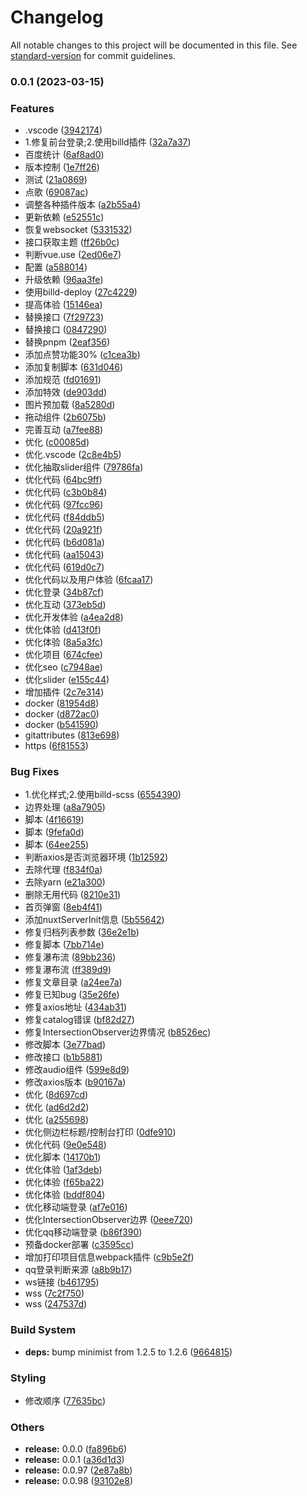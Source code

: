 # Changelog

All notable changes to this project will be documented in this file. See [standard-version](https://github.com/conventional-changelog/standard-version) for commit guidelines.

### 0.0.1 (2023-03-15)


### Features

* .vscode ([3942174](https://github.com/galaxy-s10/nuxt-blog-client/commit/3942174ec74e5e2a305790a11bdc6153bb170f0f))
* 1.修复前台登录;2.使用billd插件 ([32a7a37](https://github.com/galaxy-s10/nuxt-blog-client/commit/32a7a3771313d858d33d9bdcc54693c1d1a6bd84))
* 百度统计 ([6af8ad0](https://github.com/galaxy-s10/nuxt-blog-client/commit/6af8ad068c8fbe82b1d92b18bbad5a7289ca8101))
* 版本控制 ([1e7ff26](https://github.com/galaxy-s10/nuxt-blog-client/commit/1e7ff26991d57bff61784785b3e17efa67479544))
* 测试 ([21a0869](https://github.com/galaxy-s10/nuxt-blog-client/commit/21a0869cfee972124a5ab9bbcc2a777291458444))
* 点歌 ([69087ac](https://github.com/galaxy-s10/nuxt-blog-client/commit/69087ac70a7ef17a312ec1d1520a0246a72e8fbe))
* 调整各种插件版本 ([a2b55a4](https://github.com/galaxy-s10/nuxt-blog-client/commit/a2b55a429db41894b5d210ea402c5bc949f4188a))
* 更新依赖 ([e52551c](https://github.com/galaxy-s10/nuxt-blog-client/commit/e52551cec3b6b04772bb1ab25a96413c90b3123f))
* 恢复websocket ([5331532](https://github.com/galaxy-s10/nuxt-blog-client/commit/53315324214c5b2a9b6f3ae392babe5812af6c4f))
* 接口获取主题 ([ff26b0c](https://github.com/galaxy-s10/nuxt-blog-client/commit/ff26b0c3e4d9301d6de174572ca87e5941d23b7e))
* 判断vue.use ([2ed06e7](https://github.com/galaxy-s10/nuxt-blog-client/commit/2ed06e7915f584cd61ed94db17d1cca847ffd05b))
* 配置 ([a588014](https://github.com/galaxy-s10/nuxt-blog-client/commit/a58801474579c16265d31cdda6e14383c7e5c42b))
* 升级依赖 ([96aa3fe](https://github.com/galaxy-s10/nuxt-blog-client/commit/96aa3fe3ab23a27ad1553a964502ccaae1201473))
* 使用billd-deploy ([27c4229](https://github.com/galaxy-s10/nuxt-blog-client/commit/27c4229d19e0a6a6b785df6face5191d505fb294))
* 提高体验 ([15146ea](https://github.com/galaxy-s10/nuxt-blog-client/commit/15146eafc6754db6529a3c648780e191aefaca5a))
* 替换接口 ([7f29723](https://github.com/galaxy-s10/nuxt-blog-client/commit/7f29723c5dcc97efc5ba9c99d4bb4cad9dbefd3f))
* 替换接口 ([0847290](https://github.com/galaxy-s10/nuxt-blog-client/commit/0847290e0c394ff917acd7aa0fe7fe6cc6e78e22))
* 替换pnpm ([2eaf356](https://github.com/galaxy-s10/nuxt-blog-client/commit/2eaf3560bff4108ddf5d71eadf5693abf703a480))
* 添加点赞功能30% ([c1cea3b](https://github.com/galaxy-s10/nuxt-blog-client/commit/c1cea3bc194b78b83dd68b9393c47c2ee9034cbf))
* 添加复制脚本 ([631d046](https://github.com/galaxy-s10/nuxt-blog-client/commit/631d046a5aa2c4dceecd964a0d7fddba61ea5509))
* 添加规范 ([fd01691](https://github.com/galaxy-s10/nuxt-blog-client/commit/fd01691fd88c868070e4328f26e54fdba48cb970))
* 添加特效 ([de903dd](https://github.com/galaxy-s10/nuxt-blog-client/commit/de903ddd1433d20509f1499354fdf9f4e039ee7a))
* 图片预加载 ([8a5280d](https://github.com/galaxy-s10/nuxt-blog-client/commit/8a5280da6fc89529edc4dafd95bac11515c7fae2))
* 拖动组件 ([2b6075b](https://github.com/galaxy-s10/nuxt-blog-client/commit/2b6075b36cc028f774b58a23e29b75b9b47bd2f0))
* 完善互动 ([a7fee88](https://github.com/galaxy-s10/nuxt-blog-client/commit/a7fee88524444822399210fce78fba44da520766))
* 优化 ([c00085d](https://github.com/galaxy-s10/nuxt-blog-client/commit/c00085d932005b874f842cab7fcf74f681e7438a))
* 优化.vscode ([2c8e4b5](https://github.com/galaxy-s10/nuxt-blog-client/commit/2c8e4b5fef2a8126739f3698e23e3e1ed148099c))
* 优化抽取slider组件 ([79786fa](https://github.com/galaxy-s10/nuxt-blog-client/commit/79786fa228a6b877c3b90f690b2ca85a14c7eb5f))
* 优化代码 ([64bc9ff](https://github.com/galaxy-s10/nuxt-blog-client/commit/64bc9ff036b7b0f3b7d54774244f2fb1c4305e20))
* 优化代码 ([c3b0b84](https://github.com/galaxy-s10/nuxt-blog-client/commit/c3b0b84342febdfcf42d4a5a904fdbb3ba071c51))
* 优化代码 ([97fcc96](https://github.com/galaxy-s10/nuxt-blog-client/commit/97fcc9677430322bbe5f2517ee13c364fdfc6c7f))
* 优化代码 ([f84ddb5](https://github.com/galaxy-s10/nuxt-blog-client/commit/f84ddb5f4c81993b62ce9238d100069cdf6e99dd))
* 优化代码 ([20a921f](https://github.com/galaxy-s10/nuxt-blog-client/commit/20a921ffec018627902c347ab693bc751afc46ef))
* 优化代码 ([b6d081a](https://github.com/galaxy-s10/nuxt-blog-client/commit/b6d081a20b8296441bbb3bcdf73152efc38941bf))
* 优化代码 ([aa15043](https://github.com/galaxy-s10/nuxt-blog-client/commit/aa150439f37ced1d436e60ea8c2d841cdfa2b531))
* 优化代码 ([619d0c7](https://github.com/galaxy-s10/nuxt-blog-client/commit/619d0c7926ff04edca83c0c10977db94d87927b9))
* 优化代码以及用户体验 ([6fcaa17](https://github.com/galaxy-s10/nuxt-blog-client/commit/6fcaa1765540a4208f023f267e5ba1381ffda1c6))
* 优化登录 ([34b87cf](https://github.com/galaxy-s10/nuxt-blog-client/commit/34b87cf7e21fef04eaeaba60e44ae740eb9d2a77))
* 优化互动 ([373eb5d](https://github.com/galaxy-s10/nuxt-blog-client/commit/373eb5d9f0e96296017783c1f926e33fefb334e7))
* 优化开发体验 ([a4ea2d8](https://github.com/galaxy-s10/nuxt-blog-client/commit/a4ea2d898ca2695058e792dccea648351731f230))
* 优化体验 ([d413f0f](https://github.com/galaxy-s10/nuxt-blog-client/commit/d413f0f0fd169015f854cc3c339ab14255d1967e))
* 优化体验 ([8a5a3fc](https://github.com/galaxy-s10/nuxt-blog-client/commit/8a5a3fc8937d498af013375f5cfb352bc61b63ec))
* 优化项目 ([674cfee](https://github.com/galaxy-s10/nuxt-blog-client/commit/674cfeee4220806123d96011a00bb04e757250a5))
* 优化seo ([c7948ae](https://github.com/galaxy-s10/nuxt-blog-client/commit/c7948aec81d5726894f77afc953aecb8acaaa668))
* 优化slider ([e155c44](https://github.com/galaxy-s10/nuxt-blog-client/commit/e155c4453639a8dd38bb5e8e1f093852095e1c0f))
* 增加插件 ([2c7e314](https://github.com/galaxy-s10/nuxt-blog-client/commit/2c7e314dbbc1399f8f7027816e5e0b1c26fc7abd))
* docker ([81954d8](https://github.com/galaxy-s10/nuxt-blog-client/commit/81954d8f40bbca53a0807a4ce42a1b4d93cd354c))
* docker ([d872ac0](https://github.com/galaxy-s10/nuxt-blog-client/commit/d872ac0d0e4e7ea3a54d1dc9963291a4977d1984))
* docker ([b541590](https://github.com/galaxy-s10/nuxt-blog-client/commit/b541590eb323d5f319c403c8f47b08ac5951bdfb))
* gitattributes ([813e698](https://github.com/galaxy-s10/nuxt-blog-client/commit/813e69897a96972f3b035e27a8244d82f89b3b30))
* https ([6f81553](https://github.com/galaxy-s10/nuxt-blog-client/commit/6f81553cfb650414cb5fb0c423c1b6567ef73706))


### Bug Fixes

* 1.优化样式;2.使用billd-scss ([6554390](https://github.com/galaxy-s10/nuxt-blog-client/commit/6554390230e6aead1bb8479073c5858a8f47f7ba))
* 边界处理 ([a8a7905](https://github.com/galaxy-s10/nuxt-blog-client/commit/a8a7905391874e180a7884541d73ae6943d413a9))
* 脚本 ([4f16619](https://github.com/galaxy-s10/nuxt-blog-client/commit/4f16619855b725a0a15d4b08cc594d63d48d591c))
* 脚本 ([9fefa0d](https://github.com/galaxy-s10/nuxt-blog-client/commit/9fefa0dbe982b9dd78f444e4d71f9435a45fdf9b))
* 脚本 ([64ee255](https://github.com/galaxy-s10/nuxt-blog-client/commit/64ee25566323ad8375bfa952cc35a398697825f6))
* 判断axios是否浏览器环境 ([1b12592](https://github.com/galaxy-s10/nuxt-blog-client/commit/1b125922b70cb479925b948d622a7345a3416bf9))
* 去除代理 ([f834f0a](https://github.com/galaxy-s10/nuxt-blog-client/commit/f834f0a1369a0236b207c29262dc8240d62f2c8b))
* 去除yarn ([e21a300](https://github.com/galaxy-s10/nuxt-blog-client/commit/e21a300237d9bdb9d590ef6eb729612502aed327))
* 删除无用代码 ([8210e31](https://github.com/galaxy-s10/nuxt-blog-client/commit/8210e31b634ff12c823d66d761a7e47b781d46dd))
* 首页弹窗 ([8eb4f41](https://github.com/galaxy-s10/nuxt-blog-client/commit/8eb4f41e42e0c0772b4250bc7cf0306118db09e2))
* 添加nuxtServerInit信息 ([5b55642](https://github.com/galaxy-s10/nuxt-blog-client/commit/5b556425a162ef3ef8e1637a919e28a99bac3062))
* 修复归档列表参数 ([36e2e1b](https://github.com/galaxy-s10/nuxt-blog-client/commit/36e2e1bfaaaf6bcff6040bc5df4ed26401cbfc8b))
* 修复脚本 ([7bb714e](https://github.com/galaxy-s10/nuxt-blog-client/commit/7bb714e1abe9d2fd15b63d7a652a34230ecfdaa9))
* 修复瀑布流 ([89bb236](https://github.com/galaxy-s10/nuxt-blog-client/commit/89bb2365a1504f4067f1c3d762ef3bca066cb108))
* 修复瀑布流 ([ff389d9](https://github.com/galaxy-s10/nuxt-blog-client/commit/ff389d9ec3df9073f19a3579015e1cd625b05370))
* 修复文章目录 ([a24ee7a](https://github.com/galaxy-s10/nuxt-blog-client/commit/a24ee7a4f1e0a339a8ceabe044c26373b1d7fb9f))
* 修复已知bug ([35e26fe](https://github.com/galaxy-s10/nuxt-blog-client/commit/35e26feb00e9d80ba9f064378569c11d2fffce6f))
* 修复axios地址 ([434ab31](https://github.com/galaxy-s10/nuxt-blog-client/commit/434ab31e55180b96380971e324204e708699aa97))
* 修复catalog错误 ([bf82d27](https://github.com/galaxy-s10/nuxt-blog-client/commit/bf82d271ccc42fab918131a57632bd6c4ae3cc9b))
* 修复IntersectionObserver边界情况 ([b8526ec](https://github.com/galaxy-s10/nuxt-blog-client/commit/b8526ec8c305a27b0c9cfd621e089da5894ff239))
* 修改脚本 ([3e77bad](https://github.com/galaxy-s10/nuxt-blog-client/commit/3e77bad1fbd3b32d82eaff674bc555aee2790ef9))
* 修改接口 ([b1b5881](https://github.com/galaxy-s10/nuxt-blog-client/commit/b1b5881696f949ea832bb1f9d6539265cba1a4b0))
* 修改audio组件 ([599e8d9](https://github.com/galaxy-s10/nuxt-blog-client/commit/599e8d9fb732a08eb07ac00beeeb2bd802a6398d))
* 修改axios版本 ([b90167a](https://github.com/galaxy-s10/nuxt-blog-client/commit/b90167a9db3760825bb58ad5dc22670664e9d017))
* 优化 ([8d697cd](https://github.com/galaxy-s10/nuxt-blog-client/commit/8d697cd76610c4bfdd74a5a1a671fbb470c13206))
* 优化 ([ad6d2d2](https://github.com/galaxy-s10/nuxt-blog-client/commit/ad6d2d27ac1b4f3284e45393a897a6e62fde26fe))
* 优化 ([a255698](https://github.com/galaxy-s10/nuxt-blog-client/commit/a255698673ee26c673edb6adc3c81f2d503a4c5f))
* 优化侧边栏标题/控制台打印 ([0dfe910](https://github.com/galaxy-s10/nuxt-blog-client/commit/0dfe9101b204678f703969e44fc3a63875ae627b))
* 优化代码 ([9e0e548](https://github.com/galaxy-s10/nuxt-blog-client/commit/9e0e5484626965dcdcb68e7a57e1c276b04a59b5))
* 优化脚本 ([14170b1](https://github.com/galaxy-s10/nuxt-blog-client/commit/14170b199d850643e6ff97821bbbe2169d809f0b))
* 优化体验 ([1af3deb](https://github.com/galaxy-s10/nuxt-blog-client/commit/1af3deb5ca60c9f96af0b2ae71d95373e02a1d60))
* 优化体验 ([f65ba22](https://github.com/galaxy-s10/nuxt-blog-client/commit/f65ba22e09ee9e13ac1b49a48b132f43edb00276))
* 优化体验 ([bddf804](https://github.com/galaxy-s10/nuxt-blog-client/commit/bddf804b4c28a428030dabe65062e5b9ddefca23))
* 优化移动端登录 ([af7e016](https://github.com/galaxy-s10/nuxt-blog-client/commit/af7e0168356f4fefdb4c79167d528fc33c623c8a))
* 优化IntersectionObserver边界 ([0eee720](https://github.com/galaxy-s10/nuxt-blog-client/commit/0eee720cc26db7b7e0ff63624bba43ddf2162903))
* 优化qq移动端登录 ([b86f390](https://github.com/galaxy-s10/nuxt-blog-client/commit/b86f39042279ac5940a9f067a49451eaf944bb3b))
* 预备docker部署 ([c3595cc](https://github.com/galaxy-s10/nuxt-blog-client/commit/c3595cc6a22a36494179b9495c66fefc5da6b5b4))
* 增加打印项目信息webpack插件 ([c9b5e2f](https://github.com/galaxy-s10/nuxt-blog-client/commit/c9b5e2fda988cd5d03ff4195ad488a234cb6a607))
* qq登录判断来源 ([a8b9b17](https://github.com/galaxy-s10/nuxt-blog-client/commit/a8b9b17ac6627b27a5c060ef37568bc81ec0f0b4))
* ws链接 ([b461795](https://github.com/galaxy-s10/nuxt-blog-client/commit/b461795eea88b9ff125ed2e1178db60427a93b5e))
* wss ([7c2f750](https://github.com/galaxy-s10/nuxt-blog-client/commit/7c2f750e0de575c98d9cfb75c6841b9a8b63dc32))
* wss ([247537d](https://github.com/galaxy-s10/nuxt-blog-client/commit/247537df39bfefb147f0d373b307ea976462c5d6))


### Build System

* **deps:** bump minimist from 1.2.5 to 1.2.6 ([9664815](https://github.com/galaxy-s10/nuxt-blog-client/commit/9664815595c4154ab9faa3c3c91befee01649284))


### Styling

* 修改顺序 ([77635bc](https://github.com/galaxy-s10/nuxt-blog-client/commit/77635bc1c2bbd855030c3cad6448b2450f77d356))


### Others

* **release:** 0.0.0 ([fa896b6](https://github.com/galaxy-s10/nuxt-blog-client/commit/fa896b6a95e8f5c7ef8ce09551240a4b2512cbe7))
* **release:** 0.0.1 ([a36d1d3](https://github.com/galaxy-s10/nuxt-blog-client/commit/a36d1d332e2bb0286fdd5029cd74ddd14204cf52))
* **release:** 0.0.97 ([2e87a8b](https://github.com/galaxy-s10/nuxt-blog-client/commit/2e87a8b251f3152031af7bb98bf024402b8e926a))
* **release:** 0.0.98 ([93102e8](https://github.com/galaxy-s10/nuxt-blog-client/commit/93102e89f98f4f937e6d0df13a451c933991eb57))
